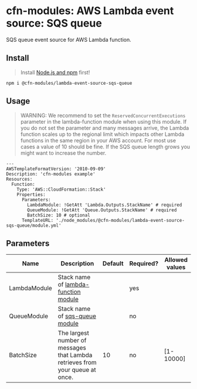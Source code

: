# cfn-modules: AWS Lambda event source: SQS queue

SQS queue event source for AWS Lambda function.

## Install

> Install [Node.js and npm](https://nodejs.org/) first!

```
npm i @cfn-modules/lambda-event-source-sqs-queue
```

## Usage

> WARNING: We recommend to set the `ReservedConcurrentExecutions` parameter in the lambda-function module when using this module. If you do not set the parameter and many messages arrive, the Lambda function scales up to the regional limit which impacts other Lambda functions in the same region in your AWS account. For most use cases a value of 10 should be fine. If the SQS queue length grows you might want to increase the number.

```
---
AWSTemplateFormatVersion: '2010-09-09'
Description: 'cfn-modules example'
Resources:
  Function:
    Type: 'AWS::CloudFormation::Stack'
    Properties:
      Parameters:
        LambdaModule: !GetAtt 'Lambda.Outputs.StackName' # required
        QueueModule: !GetAtt 'Queue.Outputs.StackName' # required
        BatchSize: 10 # optional
      TemplateURL: './node_modules/@cfn-modules/lambda-event-source-sqs-queue/module.yml'
```

## Parameters

<table>
  <thead>
    <tr>
      <th>Name</th>
      <th>Description</th>
      <th>Default</th>
      <th>Required?</th>
      <th>Allowed values</th>
    </tr>
  </thead>
  <tbody>
    <tr>
      <td>LambdaModule</td>
      <td>Stack name of <a href="https://www.npmjs.com/package/@cfn-modules/lambda-function">lambda-function module</a></td>
      <td></td>
      <td>yes</td>
      <td></td>
    </tr>
    <tr>
      <td>QueueModule</td>
      <td>Stack name of <a href="https://www.npmjs.com/package/@cfn-modules/sqs-queue">sqs-queue module</a></td>
      <td></td>
      <td>no</td>
      <td></td>
    </tr>
    <tr>
      <td>BatchSize</td>
      <td>The largest number of messages that Lambda retrieves from your queue at once.</td>
      <td>10</td>
      <td>no</td>
      <td>[1-10000]</td>
    </tr>
  </tbody>
</table>
